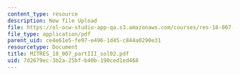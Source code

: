```yaml
---
content_type: resource
description: New file Upload
file: https://ol-ocw-studio-app-qa.s3.amazonaws.com/courses/res-18-007-calculus-revisited-multivariable-calculus-fall-2011/7d2679ec3b2a25bfb40b190ced1ed468_MITRES_18_007_partIII_sol02.pdf
file_type: application/pdf
parent_uid: ce4e61e5-fe97-e496-1d45-c844a0290e31
resourcetype: Document
title: MITRES_18_007_partIII_sol02.pdf
uid: 7d2679ec-3b2a-25bf-b40b-190ced1ed468
---
```

